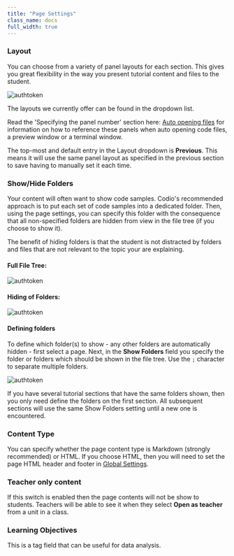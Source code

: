```yaml
---
title: "Page Settings"
class_name: docs
full_width: true
---
```


### Layout
You can choose from a variety of panel layouts for each section. This gives you great flexibility in the way you present tutorial content and files to the student.

<img alt="authtoken" src="/img/docs/guides/layouts.png" class="simple"/>

The layouts we currently offer can be found in the dropdown list.

Read the 'Specifying the panel number' section here: [Auto opening files](/docs/content/authoring/settings-actions/open-tabs#specifypanel) for information on how to reference these panels when auto opening code files, a preview window or a terminal window.

The top-most and default entry in the Layout dropdown is **Previous**. This means it will use the same panel layout as specified in the previous section to save having to manually set it each time.

<a name="show-hide"></a>

### Show/Hide Folders
Your content will often want to show code samples. Codio's recommended approach is to put each set of code samples into a dedicated folder. Then, using the page settings, you can specify this folder with the consequence that all non-specified folders are hidden from view in the file tree (if you choose to show it).

The benefit of hiding folders is that the student is not distracted by folders and files that are not relevant to the topic your are explaining.

#### Full File Tree:
<img alt="authtoken" src="/img/docs/guides/project_1.png" class="simple"/>

#### Hiding of Folders:
<img alt="authtoken" src="/img/docs/guides/project_2.png" class="simple"/>

####  Defining folders
To define which folder(s) to show - any other folders are automatically hidden - first select a page. Next, in the **Show Folders** field you specify the folder or folders which should be shown in the file tree. Use the `;` character to separate multiple folders.

<img alt="authtoken" src="/img/docs/guides/project_3.png" class="simple"/>

If you have several tutorial sections that have the same folders shown, then you only need define the folders on the first section. All subsequent sections will use the same Show Folders setting until a new one is encountered.

### Content Type
You can specify whether the page content type is Markdown (strongly recommended) or HTML. If you choose HTML, then you will need to set the page HTML header and footer in [Global Settings](/docs/content/authoring/settings-actions/global/).

### Teacher only content
If this switch is enabled then the page contents will not be show to students. Teachers will be able to see it when they select **Open as teacher** from a unit in a class.

### Learning Objectives
This is a tag field that can be useful for data analysis.

